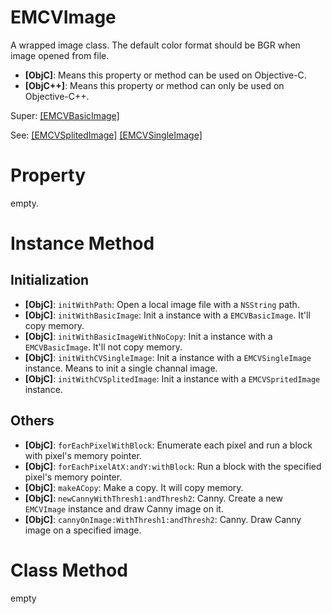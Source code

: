 

# EMCVImage

A wrapped image class. The default color format should be BGR when image opened from file.

- **[ObjC]**: Means this property or method can be used on Objective-C.
- **[ObjC++]**: Means this property or method can only be used on Objective-C++.

Super: [[EMCVBasicImage]](https://github.com/trmbhs/EMCVLib/blob/master/Documents/EMCVBasicImage.md) 

See: [[EMCVSplitedImage]](https://github.com/trmbhs/EMCVLib/blob/master/Documents/EMCVSplitedImage.md) [[EMCVSingleImage]](https://github.com/trmbhs/EMCVLib/blob/master/Documents/EMCVSingleImage.md) 

# Property

empty.

# Instance Method

## Initialization

- **[ObjC]**: `initWithPath`: Open a local image file with a `NSString` path.
- **[ObjC]**: `initWithBasicImage`: Init a instance with a `EMCVBasicImage`. It'll copy memory.
- **[ObjC]**: `initWithBasicImageWithNoCopy`: Init a instance with a `EMCVBasicImage`. It'll not copy memory.
- **[ObjC]**: `initWithCVSingleImage`: Init a instance with a `EMCVSingleImage` instance. Means to init a single channal image.
- **[ObjC]**: `initWithCVSplitedImage`: Init a instance with a `EMCVSpritedImage` instance.

## Others

- **[ObjC]**: `forEachPixelWithBlock`: Enumerate each pixel and run a block with pixel's memory pointer.
- **[ObjC]**: `forEachPixelAtX:andY:withBlock`: Run a block with the specified pixel's memory pointer.
- **[ObjC]**: `makeACopy`: Make a copy. It will copy memory.
- **[ObjC]**: `newCannyWithThresh1:andThresh2`: Canny. Create a new `EMCVImage` instance and draw Canny image on it.
- **[ObjC]**: `cannyOnImage:WithThresh1:andThresh2`: Canny. Draw Canny image on a specified image.


# Class Method

empty

